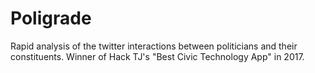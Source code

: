 # Poligrade
Rapid analysis of the twitter interactions between politicians and their constituents. Winner of Hack TJ's "Best Civic Technology App" in 2017.
